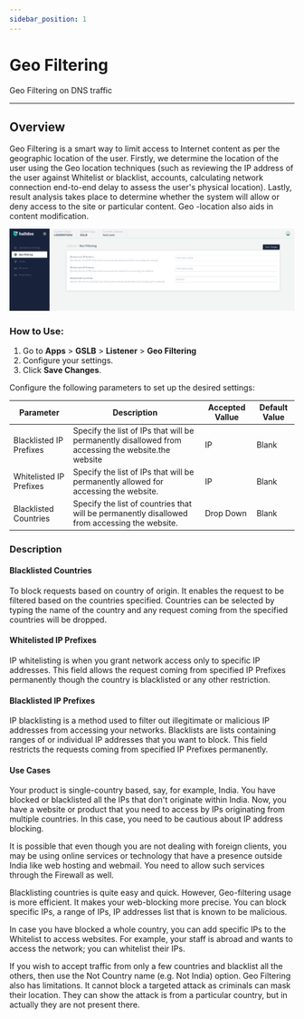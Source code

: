 ```yaml
---
sidebar_position: 1
---
```


# Geo Filtering

Geo Filtering on DNS traffic

---

## Overview

Geo Filtering is a smart way to limit access to Internet content as per the geographic location of the user. Firstly, we determine the location of the user using the Geo location techniques (such as reviewing the IP address of the user against Whitelist or blacklist, accounts, calculating network connection end-to-end delay to assess the user's physical location). Lastly, result analysis takes place to determine whether the system will allow or deny access to the site or particular content. Geo -location also aids in content modification.

![geo_filtering](/img/gslb/v7/docs/geo_filtering.png)

### How to Use:
1. Go to  **Apps** > **GSLB** > **Listener** > **Geo Filtering**
2. Configure your settings.
3. Click **Save Changes**.  

Configure the following parameters to set up the desired settings:

| Parameter |Description | Accepted Vallue | Default Value 
| ----------- | -----------  | ----------- | ------------ |
| Blacklisted IP Prefixes | Specify the list of IPs that will be permanently disallowed from accessing the website.the website  | IP | Blank 
| Whitelisted IP Prefixes | Specify the list of IPs that will be permanently allowed for accessing the website. | IP | Blank 
| Blacklisted Countries  | Specify the list of countries that will be permanently disallowed from accessing  the website. | Drop Down | Blank   

### Description 

#### Blacklisted Countries

To block requests based on country of origin. It enables the request to be filtered based on the countries specified. Countries can be selected by typing the name of the country and any request coming from the specified countries will be dropped.

#### Whitelisted IP Prefixes

IP whitelisting is when you grant network access only to specific IP addresses. This field allows the request coming from specified IP Prefixes permanently though the country is blacklisted or any other restriction.

#### Blacklisted IP Prefixes

IP blacklisting is a method used to filter out illegitimate or malicious IP addresses from accessing your networks. Blacklists are lists containing ranges of or individual IP addresses that you want to block. This field restricts the requests coming from specified IP Prefixes permanently. 

#### Use Cases

Your product is single-country based, say, for example, India. You have blocked or blacklisted all the IPs that don't originate within India. Now, you have a website or product that you need to access by IPs originating from multiple countries. In this case, you need to be cautious about IP address blocking.

It is possible that even though you are not dealing with foreign clients, you may be using online services or technology that have a presence outside India like web hosting and webmail. You need to allow such services through the Firewall as well.

Blacklisting countries is quite easy and quick. However, Geo-filtering usage is more efficient. It makes your web-blocking more precise. You can block specific IPs, a range of IPs, IP addresses list that is known to be malicious.

In case you have blocked a whole country, you can add specific IPs to the Whitelist to access websites. For example, your staff is abroad and wants to access the network; you can whitelist their IPs.

If you wish to accept traffic from only a few countries and blacklist all the others, then use the Not Country name (e.g. Not India) option. Geo Filtering also has limitations. It cannot block a targeted attack as criminals can mask their location. They can show the attack is from a particular country, but in actually they are not present there.

